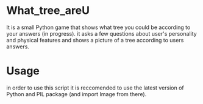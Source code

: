 # What_tree_areU
It is a small Python game that shows what tree you could be according to your answers (in progress).
it asks a few questions about user's personality and physical features and shows a picture of a tree according to users answers.

# Usage
in order to use this script it is reccomended to use the latest version of Python and PIL package (and import Image from there).
